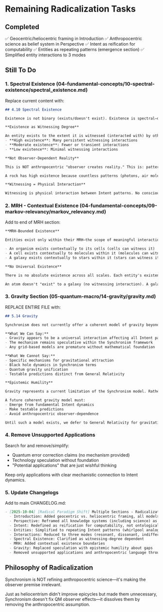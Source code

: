 # Remaining Radicalization Tasks

## Completed
✅ Geocentric/heliocentric framing in Introduction
✅ Anthropocentric science as belief system in Perspective
✅ Intent as reification for computability
✅ Entities as repeating patterns (emergence section)
✅ Simplified entity interactions to 3 modes

## Still To Do

### 1. Spectral Existence (04-fundamental-concepts/10-spectral-existence/spectral_existence.md)

Replace current content with:

```markdown
## 4.10 Spectral Existence

Existence is not binary (exists/doesn't exist). Existence is spectral—determined by the degree and persistence of witnessing interactions.

**Existence as Witnessing Degree**

An entity exists to the extent it is witnessed (interacted with) by other entities:
- **High existence**: Many persistent witnessing interactions
- **Moderate existence**: Fewer or transient interactions
- **Low existence**: Minimal witnessing interactions

**Not Observer-Dependent Reality**

This is NOT anthropocentric "observer creates reality." This is: patterns that interact more with other patterns have higher existence on the spectrum.

A rock has high existence because countless patterns (photons, air molecules, gravitational fields, etc.) constantly witness (interact with) it. A virtual particle has low existence because few patterns witness it before it vanishes.

**Witnessing = Physical Interaction**

Witnessing is physical interaction between Intent patterns. No consciousness required. An electron "witnesses" a photon by interacting with it. That interaction degree determines the photon's existence to the electron.
```

### 2. MRH - Contextual Existence (04-fundamental-concepts/09-markov-relevancy/markov_relevancy.md)

Add to end of MRH section:

```markdown
**MRH-Bounded Existence**

Entities exist only within their MRH—the scope of meaningful interaction:

- An organism exists contextually to its cells (cells can witness it)
- A cell exists contextually to molecules within it (molecules can witness it)
- A galaxy exists contextually to stars within it (stars can witness it)

**No Universal Existence**

There is no absolute existence across all scales. Each entity's existence is bounded by its interaction horizon. Outside that horizon, spectral existence → 0.

An atom doesn't "exist" to a galaxy (no witnessing interaction). A galaxy doesn't "exist" to an atom. They occupy different MRHs.
```

### 3. Gravity Section (05-quantum-macro/14-gravity/gravity.md)

REPLACE ENTIRE FILE with:

```markdown
## 5.14 Gravity

Synchronism does not currently offer a coherent model of gravity beyond acknowledging it as an emergent phenomenon from Intent pattern dynamics.

**What We Can Say:**
- Gravity appears to be a universal interaction affecting all Intent patterns
- The mechanism remains speculative within the Synchronism framework
- Any grid-based models are premature without mathematical foundation

**What We Cannot Say:**
- Specific mechanisms for gravitational attraction
- Black hole dynamics in Synchronism terms
- Quantum gravity unification
- Testable predictions distinct from General Relativity

**Epistemic Humility**

Gravity represents a current limitation of the Synchronism model. Rather than proposing unsupported mechanisms, we acknowledge this gap.

A future coherent gravity model must:
- Emerge from fundamental Intent dynamics
- Make testable predictions
- Avoid anthropocentric observer-dependence

Until such a model exists, we defer to General Relativity for gravitational phenomena while recognizing it as an anthropocentric (measurement-based) framework.
```

### 4. Remove Unsupported Applications

Search for and remove/simplify:
- Quantum error correction claims (no mechanism provided)
- Technology speculation without foundation
- "Potential applications" that are just wishful thinking

Keep only applications with clear mechanistic connection to Intent dynamics.

### 5. Update Changelogs

Add to main CHANGELOG.md:

```markdown
- [2025-10-04] [Radical Paradigm Shift] Multiple Sections - Radicalization of Synchronism as non-anthropocentric framework (#radicalization-001)
  - Introduction: Added geocentric vs. heliocentric framing, all models are wrong principle
  - Perspective: Reframed all knowledge systems (including science) as belief systems with anthropocentric axiom
  - Intent: Redefined as reification for computability, not ontological reality
  - Entities: Simplified to repeating Intent patterns (whirlpool analogy)
  - Interactions: Reduced to three modes (resonant, dissonant, indifferent)
  - Spectral Existence: Clarified as witnessing-degree dependent
  - MRH: Added contextual existence boundaries
  - Gravity: Replaced speculation with epistemic humility about gaps
  - Removed unsupported applications and anthropocentric language throughout
```

## Philosophy of Radicalization

Synchronism is NOT refining anthropocentric science—it's making the observer premise irrelevant.

Just as heliocentrism didn't improve epicycles but made them unnecessary, Synchronism doesn't fix QM observer effects—it dissolves them by removing the anthropocentric assumption.
